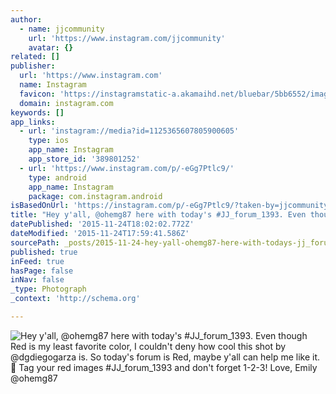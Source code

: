 ```yaml
---
author:
  - name: jjcommunity
    url: 'https://www.instagram.com/jjcommunity'
    avatar: {}
related: []
publisher:
  url: 'https://www.instagram.com'
  name: Instagram
  favicon: 'https://instagramstatic-a.akamaihd.net/bluebar/5bb6552/images/ico/favicon.ico'
  domain: instagram.com
keywords: []
app_links:
  - url: 'instagram://media?id=1125365607805900605'
    type: ios
    app_name: Instagram
    app_store_id: '389801252'
  - url: 'https://www.instagram.com/p/-eGg7Ptlc9/'
    type: android
    app_name: Instagram
    package: com.instagram.android
isBasedOnUrl: 'https://instagram.com/p/-eGg7Ptlc9/?taken-by=jjcommunity'
title: "Hey y'all, @ohemg87 here with today's #JJ_forum_1393. Even though Red is my least favorite color, I couldn't deny how cool this shot by @dgdiegogarza is. So today's forum is Red, maybe y'all can help me like it. \uD83D\uDE09 Tag your red images #JJ_forum_1393 and don't forget 1-2-3! Love, Emily @ohemg87"
datePublished: '2015-11-24T18:02:02.772Z'
dateModified: '2015-11-24T17:59:41.586Z'
sourcePath: _posts/2015-11-24-hey-yall-ohemg87-here-with-todays-jj_forum_1393-even-t.md
published: true
inFeed: true
hasPage: false
inNav: false
_type: Photograph
_context: 'http://schema.org'

---
```

![Hey y'all&comma; &commat;ohemg87 here with today's &num;JJ&lowbar;forum&lowbar;1393&period; Even though Red is my least favorite color&comma; I couldn't deny how cool this shot by &commat;dgdiegogarza is&period; So today's forum is Red&comma; maybe y'all can help me like it&period;  Tag your red images &num;JJ&lowbar;forum&lowbar;1393 and don't forget 1-2-3&excl; Love&comma; Emily &commat;ohemg87](https://scontent.cdninstagram.com/hphotos-xap1/t51.2885-15/s640x640/sh0.08/e35/12298888_1034969193233702_670650373_n.jpg)